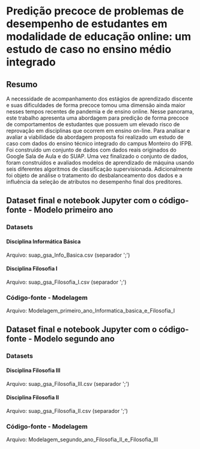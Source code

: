# Predição precoce de problemas de desempenho de estudantes em modalidade de educação online: um estudo de caso no ensino médio integrado

## Resumo
A necessidade de acompanhamento dos estágios de aprendizado discente e suas dificuldades de forma precoce tomou uma dimensão ainda maior nesses tempos recentes de pandemia e de ensino online. Nesse panorama, este trabalho apresenta uma abordagem para predição de forma precoce de comportamentos de estudantes que possuem um elevado risco de reprovação em disciplinas que ocorrem em ensino on-line. Para analisar e avaliar a viabilidade da abordagem proposta  foi realizado  um estudo de caso com dados  do ensino técnico integrado do campus Monteiro do IFPB. Foi construído um conjunto de dados  com dados reais originados do Google Sala de Aula e do SUAP. Uma vez finalizado o conjunto de dados, foram construídos e avaliados modelos de aprendizado de máquina usando seis diferentes algoritmos de classificação supervisionada. Adicionalmente foi objeto de análise o tratamento do desbalanceamento dos dados e a influência da seleção de atributos no desempenho final dos preditores.

## Dataset final e notebook Jupyter com o código-fonte - Modelo primeiro ano

### Datasets
#### Disciplina Informática Básica
Arquivo: suap_gsa_Info_Basica.csv (separador ';')
#### Disciplina Filosofia I
Arquivo: suap_gsa_Filosofia_I.csv (separador ';')

### Código-fonte - Modelagem
Arquivo: Modelagem_primeiro_ano_Informatica_basica_e_Filosofia_I

## Dataset final e notebook Jupyter com o código-fonte - Modelo segundo ano

### Datasets
#### Disciplina Filosofia III
Arquivo: suap_gsa_Filosofia_III.csv (separador ';')
#### Disciplina Filosofia II
Arquivo: suap_gsa_Filosofia_II.csv (separador ';')

### Código-fonte - Modelagem
Arquivo: Modelagem_segundo_ano_Filosofia_II_e_Filosofia_III
